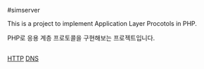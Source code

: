 #simserver

This is a project to implement Application Layer Procotols in PHP.

PHP로 응용 계층 프로토콜을 구현해보는 프로젝트입니다.

## 

<a href = "./antibiotics11/simserver/tree/main/HTTP">HTTP</a>
<a href = "./antibiotics11/simserver/tree/main/DNS">DNS</a>

